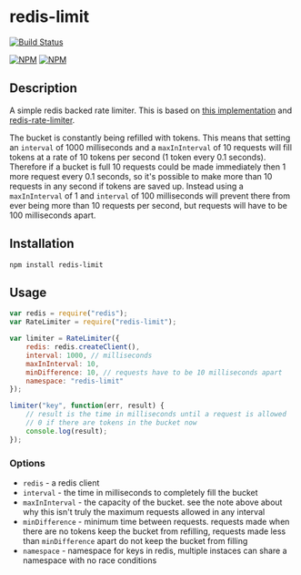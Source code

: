 # redis-limit
[![Build Status](https://travis-ci.org/jlburkhead/redis-limit.svg)](https://travis-ci.org/jlburkhead/redis-limit)

[![NPM](https://nodei.co/npm/redis-limit.png?downloads=true&downloadRank=true)](https://nodei.co/npm/redis-limit/)
[![NPM](https://nodei.co/npm-dl/redis-limit.png?months=6&height=3)](https://nodei.co/npm/redis-limit/)


## Description
A simple redis backed rate limiter. This is based on [this implementation](https://github.com/classdojo/rolling-rate-limiter) and [redis-rate-limiter](https://github.com/TabDigital/redis-rate-limiter).

The bucket is constantly being refilled with tokens. This means that setting an `interval` of 1000 milliseconds and a `maxInInterval` of 10 requests will fill tokens at a rate of 10 tokens per second (1 token every 0.1 seconds). Therefore if a bucket is full 10 requests could be made immediately then 1 more request every 0.1 seconds, so it's possible to make more than 10 requests in any second if tokens are saved up. Instead using a `maxInInterval` of 1 and `interval` of 100 milliseconds will prevent there from ever being more than 10 requests per second, but requests will have to be 100 milliseconds apart.

## Installation

```
npm install redis-limit
```

## Usage

```javascript
var redis = require("redis");
var RateLimiter = require("redis-limit");

var limiter = RateLimiter({
    redis: redis.createClient(),
    interval: 1000, // milliseconds
    maxInInterval: 10,
    minDifference: 10, // requests have to be 10 milliseconds apart
    namespace: "redis-limit"
});

limiter("key", function(err, result) {
    // result is the time in milliseconds until a request is allowed
    // 0 if there are tokens in the bucket now
    console.log(result);
});
```

### Options
- `redis` - a redis client
- `interval` - the time in milliseconds to completely fill the bucket
- `maxInInterval` - the capacity of the bucket. see the note above about why this isn't truly the maximum requests allowed in any interval
- `minDifference` - minimum time between requests. requests made when there are no tokens keep the bucket from refilling, requests made less than `minDifference` apart do not keep the bucket from filling
- `namespace` - namespace for keys in redis, multiple instaces can share a namespace with no race conditions
